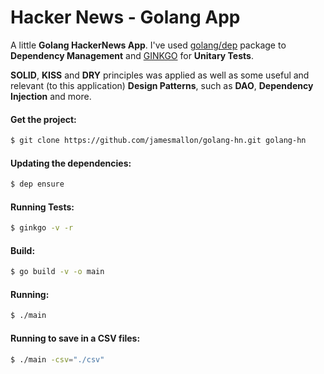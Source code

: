 
# Hacker News - Golang App
A little **Golang HackerNews App**. I've used [golang/dep] package to **Dependency Management** and [GINKGO] for **Unitary Tests**.

**SOLID**, **KISS** and **DRY** principles was applied as well as some useful and relevant (to this application) **Design Patterns**, such as **DAO**, **Dependency Injection** and more.

[golang/dep]: <https://github.com/golang/dep>
[GINKGO]: <https://onsi.github.io/ginkgo/>

#### Get the project:
```sh
$ git clone https://github.com/jamesmallon/golang-hn.git golang-hn
```

#### Updating the dependencies:
```sh 
$ dep ensure
```

#### Running Tests:
```sh 
$ ginkgo -v -r 
```

#### Build:
```sh
$ go build -v -o main
```

#### Running:
```sh
$ ./main 
```

#### Running to save in a CSV files:
```sh 
$ ./main -csv="./csv" 
```
